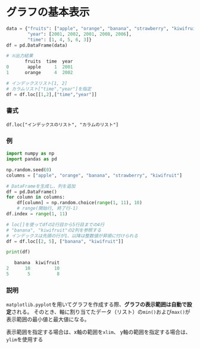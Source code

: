 # グラフの基本表示

```python
data = {"fruits": ["apple", "orange", "banana", "strawberry", "kiwifruit"],
        "year": [2001, 2002, 2001, 2008, 2006],
        "time": [1, 4, 5, 6, 3]}
df = pd.DataFrame(data)

# ※出力結果
       fruits  time  year
0       apple     1  2001
1      orange     4  2002

# インデックスリスト[1, 2]
# カラムリスト["time","year"]を指定
df = df.loc[[1,2],["time","year"]]
```

### 書式

	df.loc["インデックスのリスト", "カラムのリスト"]

### 例

```python
import numpy as np
import pandas as pd

np.random.seed(0)
columns = ["apple", "orange", "banana", "strawberry", "kiwifruit"]

# DataFrameを生成し、列を追加
df = pd.DataFrame()
for column in columns:
    df[column] = np.random.choice(range(1, 11), 10)
    # range(開始行, 終了行-1) 
df.index = range(1, 11)

# loc[]を使ってdfの2行目から5行目までの4行
# "banana", "kiwifruit"の2列を参照する
# インデックスは先頭の行が1、以降は整数値が昇順に付けられる
df = df.loc[[2, 5], ["banana", "kiwifruit"]]

print(df)
```

```python
   banana  kiwifruit
2      10         10
5       5          8
```

### 説明

`matplotlib.pyplot`を用いてグラフを作成する際、<b>グラフの表示範囲は自動で設定</b>される。
そのとき、軸に割り当てたデータ（リスト）の`min()`および`max()`が表示範囲の最小値と最大値になる。

表示範囲を指定する場合は、x軸の範囲を`xlim`、
y軸の範囲を指定する場合は、`ylim`を使用する
